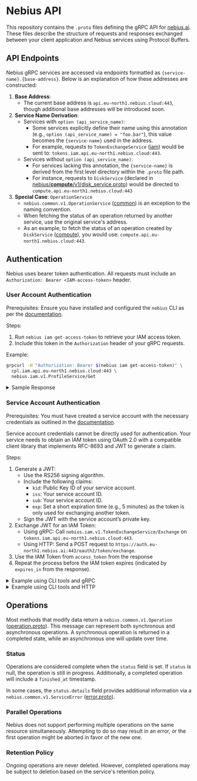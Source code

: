 # Nebius API

This repository contains the `.proto` files defining the gRPC API for [nebius.ai](https://nebius.ai). These files describe the structure of requests and responses exchanged between your client application and Nebius services using Protocol Buffers.

## API Endpoints

Nebius gRPC services are accessed via endpoints formatted as `{service-name}.{base-address}`. Below is an explanation of how these addresses are constructed:

1. **Base Address**:
   - The current base address is `api.eu-north1.nebius.cloud:443`, though additional base addresses will be introduced soon.
1. **Service Name Derivation**:
   - Services with `option (api_service_name)`:
     - Some services explicitly define their name using this annotation (e.g., `option (api_service_name) = "foo.bar"`), this value becomes the `{service-name}` used in the address.
     - For example, requests to `TokenExchangeService` ([iam](nebius/iam/v1/token_exchange_service.proto)) would be sent to: `tokens.iam.api.eu-north1.nebius.cloud:443`.
   - Services without `option (api_service_name)`:
     - For services lacking this annotation, the `{service-name}` is derived from the first level directory within the `.proto` file path.
     - For instance, requests to `DiskService` (declared in [nebius/**compute**/v1/disk_service.proto](nebius/compute/v1/disk_service.proto)) would be directed to `compute.api.eu-north1.nebius.cloud:443`
1. **Special Case**: `OperationService`
   - `nebius.common.v1.OperationService` ([common](nebius/common/v1/operation_service.proto)) is an exception to the naming convention.
   - When fetching the status of an operation returned by another service, use the original service's address.
   - As an example, to fetch the status of an operation created by `DiskService` ([compute](nebius/compute/v1/disk_service.proto)), you would use: `compute.api.eu-north1.nebius.cloud:443`.

## Authentication

Nebius uses bearer token authentication. All requests must include an `Authorization: Bearer <IAM-access-token>` header.

### User Account Authentication

Prerequisites: Ensure you have installed and configured the `nebius` CLI as per the [documentation](https://docs.nebius.ai/cli/).

Steps:

1. Run `nebius iam get-access-token` to retrieve your IAM access token.
1. Include this token in the `Authorization` header of your gRPC requests.

Example:

```bash
grpcurl -H "Authorization: Bearer $(nebius iam get-access-token)" \
  cpl.iam.api.eu-north1.nebius.cloud:443 \
  nebius.iam.v1.ProfileService/Get
```

<details>
<summary>Sample Response</summary>

```json
{
  "userProfile": {
    "id": "useraccount-e00...",
    "federationInfo": {
      "federationUserAccountId": "...",
      "federationId": "federation-e00..."
    },
    "attributes": {
      ...
    }
  }
}
```
</details>

### Service Account Authentication

Prerequisites: You must have created a service account with the necessary credentials as outlined in the [documentation](https://docs.nebius.ai/iam/service-accounts/manage/).

Service account credentials cannot be directly used for authentication. Your service needs to obtain an IAM token using OAuth 2.0 with a compatible client library that implements RFC-8693 and JWT to generate a claim.

Steps:
1. Generate a JWT:
    - Use the RS256 signing algorithm.
    - Include the following claims:
        - `kid`: Public Key ID of your service account.
        - `iss`: Your service account ID.
        - `sub`: Your service account ID.
        - `exp`: Set a short expiration time (e.g., 5 minutes) as the token is only used for exchanging another token.
    - Sign the JWT with the service account’s private key.
1. Exchange JWT for an IAM Token:
    - Using gRPC: Call `nebius.iam.v1.TokenExchangeService/Exchange` on `tokens.iam.api.eu-north1.nebius.cloud:443`.
    - Using HTTP: Send a POST request to `https://auth.eu-north1.nebius.ai:443/oauth2/token/exchange`.
1. Use the IAM Token from `access_token` from the response
1. Repeat the process before the IAM token expires (indicated by `expires_in` from the response).

<details>
<summary>Example using CLI tools and gRPC</summary>

```bash
SA_ID="serviceaccount-e00..."
KEY_ID="publickey-e00..."
PRIVATE_KEY_PATH="private_key.pem"

# https://github.com/mike-engel/jwt-cli
JWT=$(jwt encode \
  --alg RS256 \
  --kid $KEY_ID \
  --iss $SA_ID \
  --sub $SA_ID \
  --exp="$(date --date="+5minutes" +%s 2>/dev/null || date -v+5M +%s)" \
  --secret @${PRIVATE_KEY_PATH})

read -r -d '' REQUEST <<EOF
{
  "grantType": "urn:ietf:params:oauth:grant-type:token-exchange",
  "requestedTokenType": "urn:ietf:params:oauth:token-type:access_token",
  "subjectToken": "${JWT}",
  "subjectTokenType": "urn:ietf:params:oauth:token-type:jwt"
}
EOF

RESPONSE=$(grpcurl -d "$REQUEST" \
  tokens.iam.api.eu-north1.nebius.cloud:443 \
  nebius.iam.v1.TokenExchangeService/Exchange)

TOKEN=$(jq -r '.accessToken' <<< $RESPONSE)

grpcurl -H "Authorization: Bearer $TOKEN" \
  cpl.iam.api.eu-north1.nebius.cloud:443 \
  nebius.iam.v1.ProfileService/Get
```

```json
{
  "serviceAccountProfile": {
    "info": {
      "metadata": {
        "id": "serviceaccount-e00...",
        "parentId": "project-e00...",
        "name": "...",
        "createdAt": "..."
      },
      "spec": {},
      "status": {
        "active": true
      }
    }
  }
} 
```
</details>

<details>
<summary>Example using CLI tools and HTTP</summary>

```bash
SA_ID="serviceaccount-e00..."
KEY_ID="publickey-e00..."
PRIVATE_KEY_PATH="private_key.pem"

# https://github.com/mike-engel/jwt-cli
JWT=$(jwt encode \
  --alg RS256 \
  --kid $KEY_ID \
  --iss $SA_ID \
  --sub $SA_ID \
  --exp="$(date --date="+5minutes" +%s 2>/dev/null || date -v+5M +%s)" \
  --secret @${PRIVATE_KEY_PATH})

RESPONSE=$(curl https://auth.eu-north1.nebius.ai:443/oauth2/token/exchange \
  -d "grant_type=urn:ietf:params:oauth:grant-type:token-exchange" \
  -d "requested_token_type=urn:ietf:params:oauth:token-type:access_token" \
  -d "subject_token=${JWT}" \
  -d "subject_token_type=urn:ietf:params:oauth:token-type:jwt")

TOKEN=$(jq -r '.access_token' <<< $RESPONSE)

grpcurl -H "Authorization: Bearer $TOKEN" \
  cpl.iam.api.eu-north1.nebius.cloud:443 \
  nebius.iam.v1.ProfileService/Get
```

```json
{
  "serviceAccountProfile": {
    "info": {
      "metadata": {
        "id": "serviceaccount-e00...",
        "parentId": "project-e00...",
        "name": "...",
        "createdAt": "..."
      },
      "spec": {},
      "status": {
        "active": true
      }
    }
  }
} 
```
</details>


## Operations

Most methods that modify data return a `nebius.common.v1.Operation` ([operation.proto](nebius/common/v1/operation.proto)). This message can represent both synchronous and asynchronous operations. A synchronous operation is returned in a completed state, while an asynchronous one will update over time.

### Status

Operations are considered complete when the `status` field is set. If `status` is null, the operation is still in progress. Additionally, a completed operation will include a `finished_at` timestamp.

In some cases, the `status.details` field provides additional information via a `nebius.common.v1.ServiceError` ([error.proto](nebius/common/v1/error.proto)).

### Parallel Operations

Nebius does not support performing multiple operations on the same resource simultaneously. Attempting to do so may result in an error, or the first operation might be aborted in favor of the new one.

### Retention Policy

Ongoing operations are never deleted. However, completed operations may be subject to deletion based on the service's retention policy.



[//]: # (TODO: grpcurl examples)
[//]: # (TODO: Errors)
[//]: # (TODO: X-Idempotency-Key)
[//]: # (TODO: X-ResetMask)
[//]: # (TODO: X-SelectMask)
[//]: # (TODO: resource_version)
